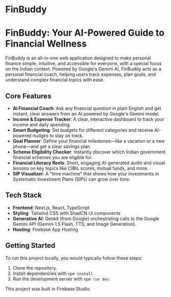 # FinBuddy

# FinBuddy: Your AI-Powered Guide to Financial Wellness

FinBuddy is an all-in-one web application designed to make personal finance simple, intuitive, and accessible for everyone, with a special focus on the Indian context. Powered by Google's Gemini AI, FinBuddy acts as a personal financial coach, helping users track expenses, plan goals, and understand complex financial topics with ease.

## Core Features

-   **AI Financial Coach**: Ask any financial question in plain English and get instant, clear answers from an AI powered by Google's Gemini model.
-   **Income & Expense Tracker**: A clear, interactive dashboard to track your income and daily spending.
-   **Smart Budgeting**: Set budgets for different categories and receive AI-powered nudges to stay on track.
-   **Goal Planner**: Define your financial milestones—like a vacation or a new phone—and get a clear savings plan.
-   **Scheme Eligibility Checker**: Instantly discover which Indian government financial schemes you are eligible for.
-   **Financial Literacy Reels**: Short, engaging AI-generated audio and visual lessons on key topics like CIBIL scores, mutual funds, and more.
-   **SIP Visualizer**: A "time machine" that shows how your investments in Systematic Investment Plans (SIPs) can grow over time.

## Tech Stack

-   **Frontend**: Next.js, React, TypeScript
-   **Styling**: Tailwind CSS with ShadCN UI components
-   **Generative AI**: Genkit (from Google) orchestrating calls to the Google Gemini API (Gemini 1.5 Flash, TTS, and Image Generation).
-   **Hosting**: Firebase App Hosting

## Getting Started

To run this project locally, you would typically follow these steps:

1.  Clone the repository.
2.  Install dependencies with `npm install`.
3.  Run the development server with `npm run dev`.

This project was built in Firebase Studio.

